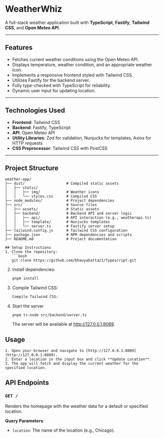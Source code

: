 # WeatherWhiz

A full-stack weather application built with **TypeScript**, **Fastify**, **Tailwind CSS**, and **Open Meteo API**.

---

## **Features**
- Fetches current weather conditions using the Open Meteo API.
- Displays temperature, weather condition, and an appropriate weather icon.
- Implements a responsive frontend styled with Tailwind CSS.
- Utilizes Fastify for the backend server.
- Fully type-checked with TypeScript for reliability.
- Dynamic user input for updating location.

---

## **Technologies Used**
- **Frontend**: Tailwind CSS
- **Backend**: Fastify, TypeScript
- **API**: Open Meteo API
- **Utility Libraries**: Zod for validation, Nunjucks for templates, Axios for HTTP requests
- **CSS Preprocessor**: Tailwind CSS with PostCSS

---

## **Project Structure**
```plaintext
weather-app/
├── dist/                   # Compiled static assets
│   ├── static/
│   │   ├── img/            # Weather icons
│   │   └── styles.css      # Compiled CSS
├── node_modules/           # Project dependencies
├── src/                    # Source files
│   ├── assets/             # Static assets
│   ├── backend/            # Backend API and server logic
│   │   ├── api/            # API interaction (e.g., weatherapi.ts)
│   │   ├── template/       # Nunjucks templates
│   │   └── server.ts       # Fastify server setup
├── tailwind.config.js      # Tailwind CSS configuration
├── package.json            # NPM dependencies and scripts
├── README.md               # Project documentation

## Setup Instructions
1. Clone the repository:
   ```bash
   git clone https://github.com/bhavyabatta21/Typescript.git
   ```
2. Install dependencies:
    ```bash
    pnpm install
    ```
3. Compile Tailwind CSS:
    ```bash
    Compile Tailwind CSS:
    ```
4. 	Start the server
    ```
    pnpm ts-node src/backend/server.ts
    ```
    The server will be available at http://127.0.0.1:8089.

   ## Usage
    1. Open your browser and navigate to [http://127.0.0.1:8089](http://127.0.0.1:8089).
    2. Enter a location in the input box and click **Update Location**.
    3. The app will fetch and display the current weather for the specified location.

## API Endpoints
### `GET /`
Renders the homepage with the weather data for a default or specified location.

**Query Parameters**:
- `location`: The name of the location (e.g., Chicago).
